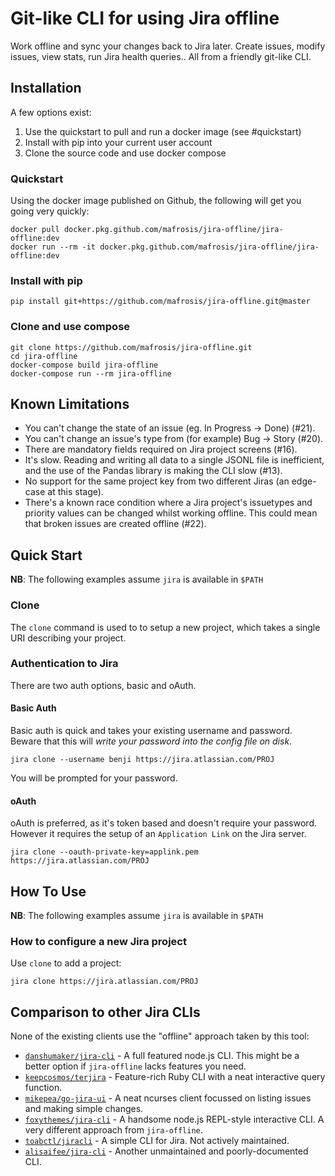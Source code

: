 Git-like CLI for using Jira offline
=================

Work offline and sync your changes back to Jira later. Create issues, modify issues, view stats,
run Jira health queries.. All from a friendly git-like CLI.


Installation
------------

A few options exist:

  1. Use the quickstart to pull and run a docker image (see #quickstart)
  2. Install with pip into your current user account
  3. Clone the source code and use docker compose

### Quickstart

Using the docker image published on Github, the following will get you going very quickly:

    docker pull docker.pkg.github.com/mafrosis/jira-offline/jira-offline:dev
    docker run --rm -it docker.pkg.github.com/mafrosis/jira-offline/jira-offline:dev

### Install with pip

    pip install git+https://github.com/mafrosis/jira-offline.git@master

### Clone and use compose

    git clone https://github.com/mafrosis/jira-offline.git
    cd jira-offline
    docker-compose build jira-offline
    docker-compose run --rm jira-offline


Known Limitations
-----------------

* You can't change the state of an issue (eg. In Progress -> Done) (#21).
* You can't change an issue's type from (for example) Bug -> Story (#20).
* There are mandatory fields required on Jira project screens (#16). 
* It's slow. Reading and writing all data to a single JSONL file is inefficient, and the use of the
  Pandas library is making the CLI slow (#13).
* No support for the same project key from two different Jiras (an edge-case at this stage).
* There's a known race condition where a Jira project's issuetypes and priority values can be changed
  whilst working offline. This could mean that broken issues are created offline (#22).


Quick Start
-----------

**NB**: The following examples assume `jira` is available in `$PATH`

### Clone

The `clone` command is used to to setup a new project, which takes a single URI describing your
project.

### Authentication to Jira

There are two auth options, basic and oAuth.

#### Basic Auth

Basic auth is quick and takes your existing username and password. Beware that this will *write your
password into the config file on disk*.

    jira clone --username benji https://jira.atlassian.com/PROJ

You will be prompted for your password.

#### oAuth

oAuth is preferred, as it's token based and doesn't require your password. However it requires the
setup of an `Application Link` on the Jira server.

    jira clone --oauth-private-key=applink.pem https://jira.atlassian.com/PROJ


How To Use
----------

**NB**: The following examples assume `jira` is available in `$PATH`

### How to configure a new Jira project

Use `clone` to add a project:

    jira clone https://jira.atlassian.com/PROJ


Comparison to other Jira CLIs
-----------------------------

None of the existing clients use the "offline" approach taken by this tool:

- [`danshumaker/jira-cli`](https://github.com/danshumaker/jira-cli) -
A full featured node.js CLI. This might be a better option if `jira-offline` lacks features you need.
- [`keepcosmos/terjira`](https://github.com/keepcosmos/terjira) -
Feature-rich Ruby CLI with a neat interactive query function.
- [`mikepea/go-jira-ui`](https://github.com/mikepea/go-jira-ui) -
A neat ncurses client focussed on listing issues and making simple changes.
- [`foxythemes/jira-cli`](https://github.com/foxythemes/jira-cli) -
A handsome node.js REPL-style interactive CLI. A very different approach from `jira-offline`.
- [`toabctl/jiracli`](https://github.com/toabctl/jiracli) -
A simple CLI for Jira. Not actively maintained.
- [`alisaifee/jira-cli`](https://github.com/alisaifee/jira-cli) -
Another unmaintained and poorly-documented CLI.
